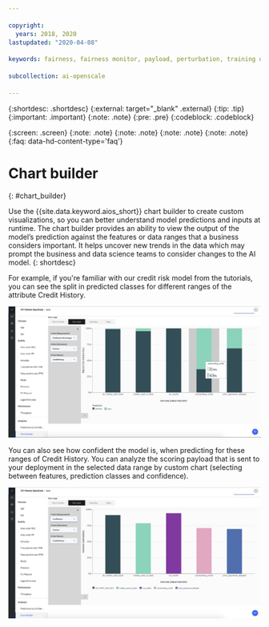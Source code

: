 ```yaml
---

copyright:
  years: 2018, 2020
lastupdated: "2020-04-08"

keywords: fairness, fairness monitor, payload, perturbation, training data, debiased

subcollection: ai-openscale

---
```


{:shortdesc: .shortdesc}
{:external: target="_blank" .external}
{:tip: .tip}
{:important: .important}
{:note: .note}
{:pre: .pre}
{:codeblock: .codeblock}

{:screen: .screen}
{:note: .note}
{:note: .note}
{:note: .note}
{:note: .note}
{:faq: data-hd-content-type='faq'}

# Chart builder
{: #chart_builder}

Use the {{site.data.keyword.aios_short}} chart builder to create custom visualizations, so you can better understand model predictions and inputs at runtime. The chart builder provides an ability to view the output of the model’s prediction against the features or data ranges that a business considers important. It helps uncover new trends in the data which may prompt the business and data science teams to consider changes to the AI model. 
{: shortdesc}

For example, if you're familiar with our credit risk model from the tutorials, you can see the split in predicted classes for different ranges of the attribute Credit History. 

   ![a chart that shows feature prediction for gender by the feature age](images/wos_by_custom_chart.png)
      
   You can also see how confident the model is, when predicting for these ranges of Credit History. You can analyze the scoring payload that is sent to your deployment in the selected data range by custom chart (selecting between features, prediction classes and confidence).

   ![a chart that shows feature prediction for gender by the feature age](images/wos_by_custom_chart002.png)
   
